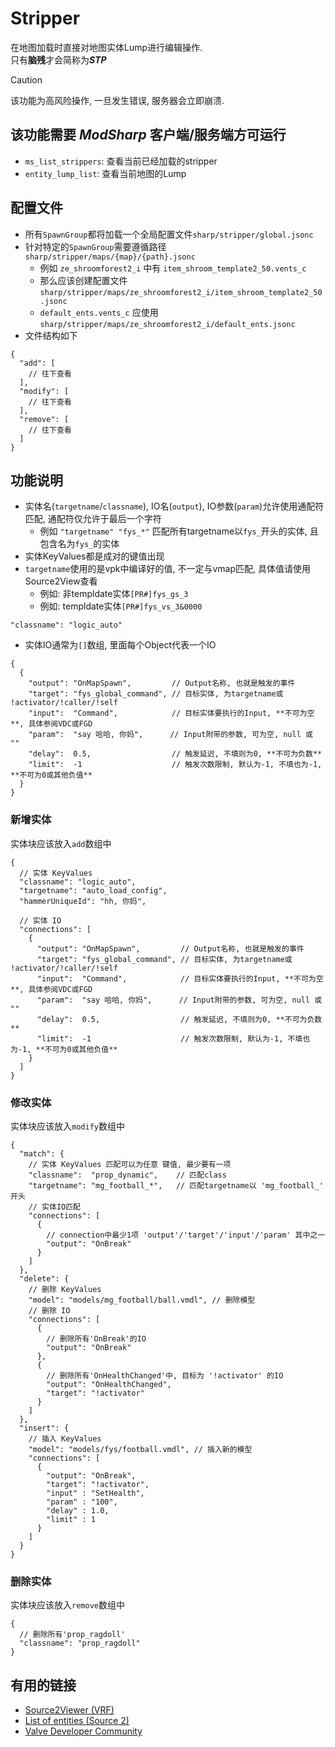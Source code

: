 # Stripper

在地图加载时直接对地图实体Lump进行编辑操作.  
只有**脑残**才会简称为***STP***

> [!CAUTION]
> 该功能为高风险操作, 一旦发生错误, 服务器会立即崩溃.

## 该功能需要 ***ModSharp*** 客户端/服务端方可运行

- ``ms_list_strippers``: 查看当前已经加载的stripper
- ``entity_lump_list``: 查看当前地图的Lump

## 配置文件

- 所有``SpawnGroup``都将加载一个全局配置文件``sharp/stripper/global.jsonc``
- 针对特定的``SpawnGroup``需要遵循路径 ``sharp/stripper/maps/{map}/{path}.jsonc``
  - 例如 ``ze_shroomforest2_i`` 中有 ``item_shroom_template2_50.vents_c``
  - 那么应该创建配置文件 ``sharp/stripper/maps/ze_shroomforest2_i/item_shroom_template2_50.jsonc``
  - ``default_ents.vents_c`` 应使用 ``sharp/stripper/maps/ze_shroomforest2_i/default_ents.jsonc``
- 文件结构如下

```jsonc
{
  "add": [
    // 往下查看
  ],
  "modify": [
    // 往下查看
  ],
  "remove": [
    // 往下查看
  ]
}
```

## 功能说明

- 实体名(``targetname``/``classname``), IO名(``output``), IO参数(``param``)允许使用通配符匹配, 通配符仅允许于最后一个字符
  - 例如 ``"targetname" "fys_*"`` 匹配所有targetname以``fys_``开头的实体, 且包含名为``fys_``的实体
- 实体KeyValues都是成对的键值出现
- ``targetname``使用的是vpk中编译好的值, 不一定与vmap匹配, 具体值请使用Source2View查看
  - 例如: 非templdate实体``[PR#]fys_gs_3`` 
  - 例如: templdate实体``[PR#]fys_vs_3&0000``

```jsonc
"classname": "logic_auto"
```

- 实体IO通常为``[]``数组, 里面每个Object代表一个IO

```jsonc
{
  {
    "output": "OnMapSpawn",         // Output名称, 也就是触发的事件
    "target": "fys_global_command", // 目标实体, 为targetname或 !activator/!caller/!self
    "input":  "Command",            // 目标实体要执行的Input, **不可为空**, 具体参阅VDC或FGD
    "param":  "say 哈哈, 你妈",      // Input附带的参数, 可为空, null 或 ""
    "delay":  0.5,                  // 触发延迟, 不填则为0, **不可为负数**
    "limit":  -1                    // 触发次数限制, 默认为-1, 不填也为-1, **不可为0或其他负值**
  }
}
```

### 新增实体

实体块应该放入``add``数组中

```jsonc
{
  // 实体 KeyValues
  "classname": "logic_auto",
  "targetname": "auto_load_config",
  "hammerUniqueId": "hh, 你妈",

  // 实体 IO
  "connections": [
    {
      "output": "OnMapSpawn",         // Output名称, 也就是触发的事件
      "target": "fys_global_command", // 目标实体, 为targetname或 !activator/!caller/!self
      "input":  "Command",            // 目标实体要执行的Input, **不可为空**, 具体参阅VDC或FGD
      "param":  "say 哈哈, 你妈",      // Input附带的参数, 可为空, null 或 ""
      "delay":  0.5,                  // 触发延迟, 不填则为0, **不可为负数**
      "limit":  -1                    // 触发次数限制, 默认为-1, 不填也为-1, **不可为0或其他负值**
    }
  ]
}
```

### 修改实体

实体块应该放入``modify``数组中

```jsonc
{
  "match": {
    // 实体 KeyValues 匹配可以为任意 键值, 最少要有一项
    "classname":  "prop_dynamic",    // 匹配class
    "targetname": "mg_football_*",   // 匹配targetname以 'mg_football_' 开头
    // 实体IO匹配
    "connections": [
      {
        // connection中最少1项 'output'/'target'/'input'/'param' 其中之一
        "output": "OnBreak"
      }
    ]
  },
  "delete": {
    // 删除 KeyValues
    "model": "models/mg_football/ball.vmdl", // 删除模型
    // 删除 IO
    "connections": [
      {
        // 删除所有'OnBreak'的IO
        "output": "OnBreak"
      },
      {
        // 删除所有'OnHealthChanged'中, 目标为 '!activator' 的IO
        "output": "OnHealthChanged",
        "target": "!activator"
      }
    ]
  },
  "insert": {
    // 插入 KeyValues
    "model": "models/fys/football.vmdl", // 插入新的模型
    "connections": [
      {
        "output": "OnBreak",
        "target": "!activator",
        "input" : "SetHealth",
        "param" : "100",
        "delay" : 1.0,
        "limit" : 1
      }
    ]
  }
}
```

### 删除实体

实体块应该放入``remove``数组中

```jsonc
{
  // 删除所有'prop_ragdoll'
  "classname": "prop_ragdoll"
}
```

## 有用的链接

- [Source2Viewer (VRF)](https://valveresourceformat.github.io/)
- [List of entities (Source 2)](https://developer.valvesoftware.com/wiki/List_of_entities_(Source_2))
- [Valve Developer Community](https://developer.valvesoftware.com/wiki)
